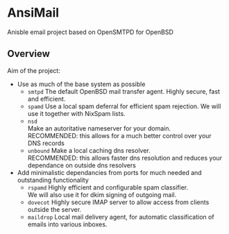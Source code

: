 # AnsiMail
Anisble email project based on OpenSMTPD for OpenBSD

## Overview

Aim of the project:
 * Use as much of the base system as possible
   * `smtpd`
   The default OpenBSD mail transfer agent. Highly secure, fast and efficient.
   * `spamd`
   Use a local spam deferral for efficient spam rejection. We will use it together with NixSpam lists.
   * `nsd`  
   Make an autoritative nameserver for your domain.  
   RECOMMENDED: this allows for a much better control over your DNS records
   * `unbound`
   Make a local caching dns resolver.  
   RECOMMENDED: this allows faster dns resolution and reduces your dependance on outside dns resolvers
 * Add minimalistic dependancies from ports for much needed and outstanding functionality
   * `rspamd`
   Highly efficient and configurable spam classifier.  
   We will also use it for dkim signing of outgoing mail.
   * `dovecot`
   Highly secure IMAP server to allow access from clients outside the server.
   * `maildrop`
   Local mail delivery agent, for automatic classification of emails into various inboxes.
